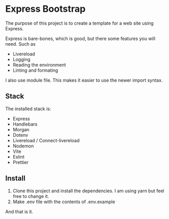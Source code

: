 # Express Bootstrap

The purpose of this project is to create a template for a web site using Express.

Express is bare-bones, which is good, but there some features you will need. Such as

- Livereload
- Logging
- Reading the environment
- Linting and formating

I also use module file. This makes it easier to use the newer import syntax.

## Stack

The installed stack is:

- Express
- Handlebars
- Morgan
- Dotenv
- Livereload / Connect-livereload
- Nodemon
- Vite
- Eslint
- Prettier

## Install

1. Clone this project and install the dependencies. I am using yarn but feel free to change it.
2. Make .env file with the contents of .env.example

And that is it.
